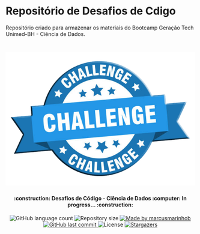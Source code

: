 # Repositório de Desafios de Cdigo
Repositório criado para armazenar os materiais do Bootcamp Geração Tech Unimed-BH - Ciência de Dados.

<h1 align="center">
    <img alt="Python Codes" title="#PythonCodes" src="./challenge.png" width="600px" />
</h1>

<h4 align="center"> 
	:construction: Desafios de Código - Ciência de Dados :computer: In progress... :construction:
</h4>
<p align="center">
  <img alt="GitHub language count" src="https://img.shields.io/github/languages/count/marcusmarinhob/dio-desafios-de-codigo?color=1b75b3">

  <img alt="Repository size" src="https://img.shields.io/github/repo-size/marcusmarinhob/dio-desafios-de-codigo?color=1b75b3">
	
  <a href="https://www.linkedin.com/in/marcusmarinho/">
    <img alt="Made by marcusmarinhob" src="https://img.shields.io/badge/made%20by-marcusmarinhob-1b75b3">
  </a>

  <a href="https://github.com/marcusmarinhob/dio-desafios-de-codigo/commits/master">
    <img alt="GitHub last commit" src="https://img.shields.io/github/last-commit/marcusmarinhob/dio-desafios-de-codigo?color=1b75b3">
  </a>

  <img alt="License" src="https://img.shields.io/badge/license-MIT-1b75b3">
   <a href="https://github.com/marcusmarinhob/dio-desafios-de-codigo/stargazers">
    <img alt="Stargazers" src="https://img.shields.io/github/stars/marcusmarinhob/dio-desafios-de-codigo?style=social">
  </a>
</p>
